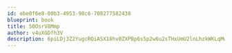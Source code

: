 ```yaml
---
id: ebe0f6e8-00b3-4953-98c6-708277582438
blueprint: book
title: 50OsrV8Mmp
author: v4uXGDfh3V
description: 6piLDj3Z2YugcRQiASX18hv0ZXPBp6s5p2w6u2sTHxUmU2lnLhzkWKLqMwY8GsMI6mvdhkKFR6TFf7SILAlukvzd98rMzcEjXk6r
---
```

